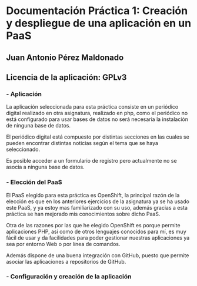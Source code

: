 # Documentación Práctica 1: Creación y despliegue de una aplicación en un PaaS

## Juan Antonio Pérez Maldonado

## Licencia de la aplicación: GPLv3

### - Aplicación

 La aplicación seleccionada para esta práctica consiste en un periódico digital realizado en otra asignatura,
 realizado en php, como el periódico no está configurado para usar bases de datos no será necesaria la instalación
 de ninguna base de datos.
 
 El periódico digital está compuesto por distintas secciones en las cuales se pueden encontrar distintas noticias
 según el tema que se haya seleccionado.
 
 Es posible acceder a un formulario de registro pero actualmente no se asocia a ninguna base de datos.

### - Elección del PaaS

El PaaS elegido para esta práctica es OpenShift, la principal razón de la elección es que en los anteriores
ejercicios de la asignatura ya se ha usado este PaaS, y ya estoy mas familiarizado con su uso, además gracias
a esta práctica se han mejorado mis conocimientos sobre dicho PaaS.

Otra de las razones por las que he elegido OpenShift es porque permite aplicaciones PHP, así como de otros
lenguajes conocidos para mí, es muy fácil de usar y da facilidades para poder gestionar nuestras aplicaciones 
ya sea por entorno Web o por línea de comandos.

Además dispone de una buena integración con GitHub, puesto que permite asociar las aplicaciones a repositorios de
GitHub.

### - Configuración y creación de la aplicación

